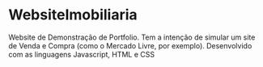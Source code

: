 # WebsiteImobiliaria
Website de Demonstração de Portfolio. Tem a intenção de simular um site de Venda e Compra (como o Mercado Livre, por exemplo). Desenvolvido com as linguagens Javascript, HTML e CSS
